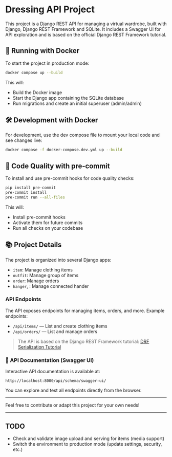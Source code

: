 # Dressing API Project

This project is a Django REST API for managing a virtual wardrobe, built with Django, Django REST Framework and SQLite. It includes a Swagger UI for API exploration and is based on the official Django REST Framework tutorial.

## 🚀 Running with Docker

To start the project in production mode:

```bash
docker compose up --build
```

This will:
- Build the Docker image
- Start the Django app containing the SQLite database
- Run migrations and create an initial superuser (admin/admin)

## 🛠️ Development with Docker

For development, use the dev compose file to mount your local code and see changes live:

```bash
docker compose -f docker-compose.dev.yml up --build
```

## 🧹 Code Quality with pre-commit

To install and use pre-commit hooks for code quality checks:

```bash
pip install pre-commit
pre-commit install
pre-commit run --all-files
```

This will:
- Install pre-commit hooks
- Activate them for future commits
- Run all checks on your codebase


## 📚 Project Details

The project is organized into several Django apps:
- `item`: Manage clothing items
- `outfit`: Manage group of items
- `order`: Manage orders
- `hanger`, : Manage connected hander

### API Endpoints

The API exposes endpoints for managing items, orders, and more. Example endpoints:

- `/api/items/` — List and create clothing items
- `/api/orders/` — List and manage orders

> The API is based on the Django REST Framework tutorial: [DRF Serialization Tutorial](https://www.django-rest-framework.org/tutorial/1-serialization/)

### 🔎 API Documentation (Swagger UI)

Interactive API documentation is available at:

```
http://localhost:8000/api/schema/swagger-ui/
```

You can explore and test all endpoints directly from the browser.

---

Feel free to contribute or adapt this project for your own needs!

---

## TODO

- Check and validate image upload and serving for items (media support)
- Switch the environment to production mode (update settings, security, etc.)
